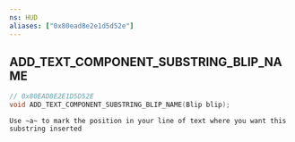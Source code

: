 ```yaml
---
ns: HUD
aliases: ["0x80ead8e2e1d5d52e"]
---
```

## ADD_TEXT_COMPONENT_SUBSTRING_BLIP_NAME

```c
// 0x80EAD8E2E1D5D52E
void ADD_TEXT_COMPONENT_SUBSTRING_BLIP_NAME(Blip blip);
```

```
Use ~a~ to mark the position in your line of text where you want this substring inserted
```
